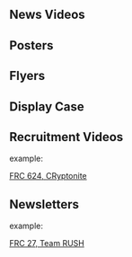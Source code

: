 ## News Videos

## Posters

## Flyers

## Display Case

## Recruitment Videos
example:

[FRC 624, CRyptonite](https://www.youtube.com/watch?v=LV-Mo7aR0Ts)

## Newsletters
example:

[FRC 27, Team RUSH](https://www.teamrush27.net/about-us/2024-rush-review)

